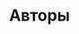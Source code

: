 ---
title: "Авторы"
# description: "this is meta description"
draft: false
bg_image: "images/featue-bg.jpg"
---